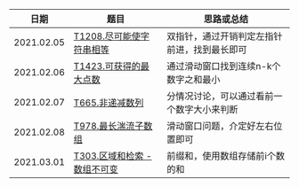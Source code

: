 | 日期       | 题目                                                         | 思路或总结                                   |
| ---------- | ------------------------------------------------------------ | -------------------------------------------- |
| 2021.02.05 | [T1208.尽可能使字符串相等](https://leetcode-cn.com/problems/get-equal-substrings-within-budget/) | 双指针，通过开销判定左指针前进，找到最长即可 |
| 2021.02.06 | [T1423.可获得的最大点数](https://leetcode-cn.com/problems/maximum-points-you-can-obtain-from-cards/submissions/) | 通过滑动窗口找到连续n-k个数字之和最小        |
| 2021.02.07 | [T665.非递减数列](https://leetcode-cn.com/problems/non-decreasing-array/) | 分情况讨论，可以通过看前一个数字大小来判断   |
| 2021.02.08 | [T978.最长湍流子数组](https://leetcode-cn.com/problems/longest-turbulent-subarray/) | 滑动窗口问题，介定好左右位置即可             |
| 2021.03.01 | [T303.区域和检索 - 数组不可变](https://leetcode-cn.com/problems/range-sum-query-immutable/) | 前缀和，使用数组存储前i个数的和              |

